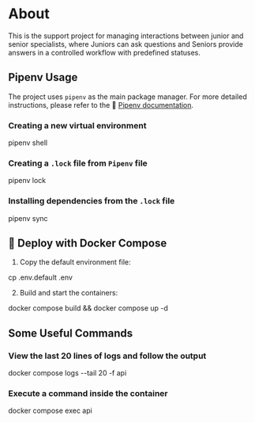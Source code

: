 
# About

This is the support project for managing interactions between junior and senior specialists, where Juniors can ask questions and Seniors provide answers in a controlled workflow with predefined statuses.

## Pipenv Usage

The project uses `pipenv` as the main package manager. For more detailed instructions, please refer to the 🔗 [Pipenv documentation](https://pipenv.pypa.io/en/latest/).

### Creating a new virtual environment

pipenv shell


### Creating a `.lock` file from `Pipenv` file
pipenv lock


### Installing dependencies from the `.lock` file

pipenv sync

## 🐳 Deploy with Docker Compose

1. Copy the default environment file:

cp .env.default .env

2. Build and start the containers:

docker compose build && docker compose up -d


## Some Useful Commands

### View the last 20 lines of logs and follow the output

docker compose logs --tail 20 -f api


### Execute a command inside the container

docker compose exec api <command>

